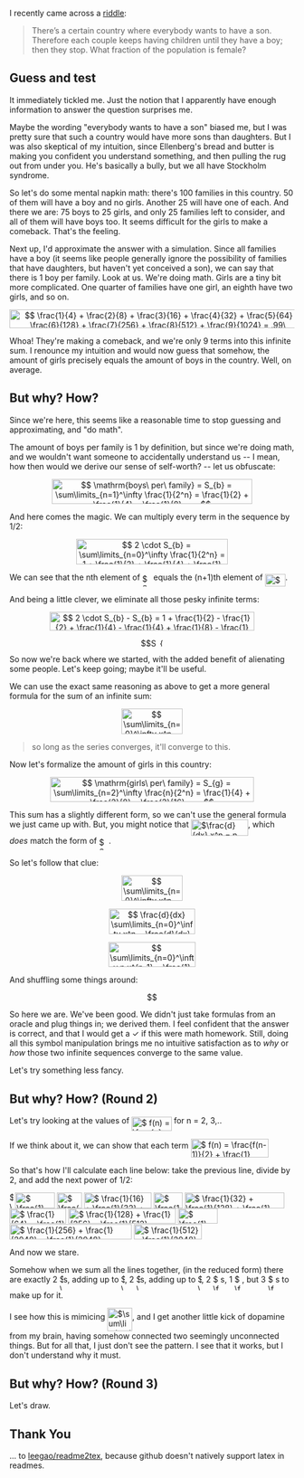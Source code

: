I recently came across a [riddle]:

> There’s a certain country where everybody wants to have a son. Therefore each
> couple keeps having children until they have a boy; then they stop.  What
> fraction of the population is female?


Guess and test
--------------

It immediately tickled me.  Just the notion that I apparently have enough
information to answer the question surprises me.

Maybe the wording "everybody wants to have a son" biased me, but I was pretty
sure that such a country would have more sons than daughters.  But I was also
skeptical of my intuition, since Ellenberg's bread and butter is making you
confident you understand something, and then pulling the rug out from under
you.  He's basically a bully, but we all have Stockholm syndrome.

So let's do some mental napkin math: there's 100 families in this country.  50
of them will have a boy and no girls.  Another 25 will have one of each.  And
there we are: 75 boys to 25 girls, and only 25 families left to consider, and
all of them will have boys too.  It seems difficult for the girls to make a
comeback.  That's the feeling.

Next up, I'd approximate the answer with a simulation.  Since all families have
a boy (it seems like people generally ignore the possibility of families that
have daughters, but haven't yet conceived a son), we can say that there is 1
boy per family.  Look at us.  We're doing math.  Girls are a tiny bit more
complicated.  One quarter of families have one girl, an eighth have two girls,
and so on.

<p align="center"><img alt="$$ \frac{1}{4} + \frac{2}{8} + \frac{3}{16} + \frac{4}{32} + \frac{5}{64} + \frac{6}{128} + \frac{7}{256} + \frac{8}{512} + \frac{9}{1024} = .99\ \mathrm{girls\ per\ family} $$" src="svgs/237f0c714ed9520af3d7038e551559d8.svg" align="middle" width="524.8122pt" height="32.9901pt"/></p>

Whoa!  They're making a comeback, and we're only 9 terms into this infinite
sum.  I renounce my intuition and would now guess that somehow, the amount of
girls precisely equals the amount of boys in the country.  Well, on average.


But why? How?
-------------

Since we're here, this seems like a reasonable time to stop guessing and
approximating, and "do math".

The amount of boys per family is 1 by definition, but since we're doing math,
and we wouldn't want someone to accidentally understand us -- I mean, how then
would we derive our sense of self-worth? -- let us obfuscate:

<p align="center"><img alt="$$ \mathrm{boys\ per\ family} = S_{b} = \sum\limits_{n=1}^\infty \frac{1}{2^n} = \frac{1}{2} + \frac{1}{4} + \frac{1}{8} + ... $$" src="svgs/82ec63b44a1141a7cdd27542d87f3c00.svg" align="middle" width="353.3046pt" height="44.69883pt"/></p>

And here comes the magic.  We can multiply every term in the sequence by 1/2:

<p align="center"><img alt="$$ 2 \cdot S_{b} = \sum\limits_{n=0}^\infty \frac{1}{2^n} = 1 + \frac{1}{2} + \frac{1}{4} + \frac{1}{8} + ... $$" src="svgs/985fe21125c26508e9480a1f6e88f971.svg" align="middle" width="268.0062pt" height="44.69883pt"/></p>

We can see that the nth element of <img alt="$S_{b}$" src="svgs/c4a75d21c4e375d513e6c8d7db547012.svg" align="middle" width="15.86079pt" height="22.46574pt"/> equals the (n+1)th element of
<img alt="$2 \cdot S_{b}$" src="svgs/953eed524506c9a1fef161f7a97489e0.svg" align="middle" width="35.952015pt" height="22.46574pt"/>.

And being a little clever, we eliminate all those pesky infinite terms:

<p align="center"><img alt="$$ 2 \cdot S_{b} - S_{b} = 1 + \frac{1}{2} - \frac{1}{2} + \frac{1}{4} - \frac{1}{4} + \frac{1}{8} - \frac{1}{8} + ... = 1 $$" src="svgs/fe01fd285b080a7198f5aad637d909fb.svg" align="middle" width="361.1454pt" height="32.9901pt"/></p>

<p align="center"><img alt="$$S_{b} = 1$$" src="svgs/69f709cece5a8c9da7288ebfe4a4fb49.svg" align="middle" width="46.819575pt" height="13.698597pt"/></p>

So now we're back where we started, with the added benefit of alienating some
people.  Let's keep going; maybe it'll be useful.

We can use the exact same reasoning as above to get a more general formula for
the sum of an infinite sum:

<p align="center"><img alt="$$ \sum\limits_{n=0}^\infty x^n = \frac{1}{1-x} $$" src="svgs/5804112b234b942dc2184f91669a6d00.svg" align="middle" width="107.448165pt" height="44.69883pt"/></p>

> so long as the series converges, it'll converge to this.

Now let's formalize the amount of girls in this country:

<p align="center"><img alt="$$ \mathrm{girls\ per\ family} = S_{g} = \sum\limits_{n=2}^\infty \frac{n}{2^n} = \frac{1}{4} + \frac{2}{8} + \frac{3}{16} + ... $$" src="svgs/fc41bf32a52515b5393b385ac4eb385d.svg" align="middle" width="360.3303pt" height="44.69883pt"/></p>

This sum has a slightly different form, so we can't use the general formula we
just came up with.  But, you might notice that <img alt="$\frac{d}{dx} x^n = n x^{n-1}$" src="svgs/30cf0c20cb6e6569c2bb27d7fea5bf20.svg" align="middle" width="100.745205pt" height="28.92648pt"/>,
which _does_ match the form of <img alt="$S_{g}$" src="svgs/76ec708901184af488b1203c510733ca.svg" align="middle" width="16.9059pt" height="22.46574pt"/>.

So let's follow that clue:

<p align="center"><img alt="$$ \sum\limits_{n=0}^\infty x^n = \frac{1}{1-x} $$" src="svgs/5804112b234b942dc2184f91669a6d00.svg" align="middle" width="107.448165pt" height="44.69883pt"/></p>
<p align="center"><img alt="$$ \frac{d}{dx} \sum\limits_{n=0}^\infty x^n = \frac{d}{dx} \frac{1}{1-x} $$" src="svgs/f165f54d8d32d9b3054535f7dee18798.svg" align="middle" width="152.007405pt" height="44.69883pt"/></p>
<p align="center"><img alt="$$ \sum\limits_{n=0}^\infty n x^{n-1} = \frac{1}{(x-1)^2} $$" src="svgs/4346fd43032207a3545bc2126f1e63ad.svg" align="middle" width="154.3014pt" height="44.69883pt"/></p>

And shuffling some things around:

<p align="center"><img alt="$$ S_{g} = 1 $$" src="svgs/08ca43336175c9f6bb34139b3df7e938.svg" align="middle" width="47.864685pt" height="15.93603pt"/></p>

So here we are.  We've been good.  We didn't just take formulas from an oracle
and plug things in; we derived them.  I feel confident that the answer is
correct, and that I would get a ✓ if this were math homework.  Still, doing all
this symbol manipulation brings me no intuitive satisfaction as to _why_ or
_how_ those two infinite sequences converge to the same value.

Let's try something less fancy.


But why? How? (Round 2)
-----------------------

Let's try looking at the values of <img alt="$ f(n) = \frac{n}{2^n} $" src="svgs/7064a75d9914205d6af48b46a08ac6e5.svg" align="middle" width="70.973925pt" height="24.6576pt"/> for n = 2, 3,..

If we think about it, we can show that each term
<img alt="$ f(n) = \frac{f(n-1)}{2} + \frac{1}{2^n} $" src="svgs/a2f7e337fef90a35244afeab47f7f71f.svg" align="middle" width="137.9367pt" height="33.20559pt"/>

So that's how I'll calculate each line below: take the previous line, divide
by 2, and add the next power of 1/2:

<img alt="$ \frac{1}{4} $" src="svgs/a01ae6d9e2cde028961d1d3790596f76.svg" align="middle" width="6.552645pt" height="27.77577pt"/>
<img alt="$ \frac{1}{8} + \frac{1}{8} = \frac{1}{4} $" src="svgs/4ef4cec6052018c5a3be4f93515f3f76.svg" align="middle" width="69.556905pt" height="27.77577pt"/>
<img alt="$ \frac{1}{8} + \frac{1}{16} $" src="svgs/f589ba46bddb6f6ae209e3073b17a75d.svg" align="middle" width="43.694145pt" height="27.77577pt"/>
<img alt="$ \frac{1}{16} + \frac{1}{32} + \frac{1}{32} = \frac{1}{8} $" src="svgs/dbf713a664e947656c4548c25b8d852d.svg" align="middle" width="119.80353pt" height="27.77577pt"/>
<img alt="$ \frac{1}{16} + \frac{1}{64} $" src="svgs/37e06f17f2c4090984bcb2c2646e0452.svg" align="middle" width="50.246625pt" height="27.77577pt"/>
<img alt="$ \frac{1}{32} + \frac{1}{128} + \frac{1}{128} = \frac{1}{32} + \frac{1}{64} $" src="svgs/0b319c817ea2c41e1a1788066b0b1581.svg" align="middle" width="176.60313pt" height="27.77577pt"/>
<img alt="$ \frac{1}{64} + \frac{1}{128} + \frac{1}{256} $" src="svgs/fd7412447fb69e5e193f9c071edb42a2.svg" align="middle" width="100.49325pt" height="27.77577pt"/>
<img alt="$ \frac{1}{128} + \frac{1}{256} + \frac{1}{512} + \frac{1}{512} = \frac{1}{64} $" src="svgs/ad496a8aca9b553ff0e5fe86ae7aa360.svg" align="middle" width="189.70743pt" height="27.77577pt"/>
<img alt="$ \frac{1}{128} + \frac{1}{1024} $" src="svgs/a0605559efbdf8ea8ea6228c494b9ae1.svg" align="middle" width="69.90423pt" height="27.77577pt"/>
<img alt="$ \frac{1}{256} + \frac{1}{2048} + \frac{1}{2048} = \frac{1}{256} + \frac{1}{1024} $" src="svgs/8d09c62db74e97e2c88980e160a0b878.svg" align="middle" width="215.91768pt" height="27.77577pt"/>
<img alt="$ \frac{1}{512} + \frac{1}{2048} + \frac{1}{4096} $" src="svgs/0866a0f9670a2d772387f381a8a96dbb.svg" align="middle" width="120.150855pt" height="27.77577pt"/>

And now we stare.

Somehow when we sum all the lines together, (in the reduced form) there are
exactly 2 <img alt="$\frac{1}{4}$" src="svgs/56ea6e9aad5379d31310f1b27831a265.svg" align="middle" width="6.552645pt" height="27.77577pt"/>s, adding up to <img alt="$\frac{1}{2}$" src="svgs/47d54de4e337a06266c0e1d22c9b417b.svg" align="middle" width="6.552645pt" height="27.77577pt"/>, 2 <img alt="$\frac{1}{8}$" src="svgs/9d1730c1a86e4200a94d2cdc3c0ce16b.svg" align="middle" width="6.552645pt" height="27.77577pt"/>s, adding
up to <img alt="$\frac{1}{4}$" src="svgs/56ea6e9aad5379d31310f1b27831a265.svg" align="middle" width="6.552645pt" height="27.77577pt"/>, 2 <img alt="$\frac{1}{16}$" src="svgs/98709d8535132dfcec87760d6670b180.svg" align="middle" width="13.105125pt" height="27.77577pt"/>s, 1 <img alt="$\frac{1}{32}$" src="svgs/14e3e7a756f90321fd697daf02511579.svg" align="middle" width="13.105125pt" height="27.77577pt"/>, but 3 <img alt="$\frac{1}{64}$" src="svgs/756e354024ac13b6afedaa3474c46428.svg" align="middle" width="13.105125pt" height="27.77577pt"/>s
to make up for it.

I see how this is mimicing <img alt="$\sum\limits_{n=2}^\infty \frac{1}{2^n}$" src="svgs/197559dff969f5df6ceecf196eb555b1.svg" align="middle" width="44.096085pt" height="41.14176pt"/>, and I get
another little kick of dopamine from my brain, having somehow connected two
seemingly unconnected things.  But for all that, I just don't see the pattern.
I see that it works, but I don't understand why it must.

But why? How? (Round 3)
-----------------------

Let's draw.


Thank You
---------
... to [leegao/readme2tex], because github doesn't natively support latex in
readmes.

[riddle]: https://quomodocumque.wordpress.com/2011/01/10/the-google-puzzle-and-the-perils-of-averaging-ratios/
[leegao/readme2tex]: https://github.com/leegao/readme2tex


